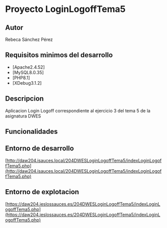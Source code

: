 # Proyecto LoginLogoffTema5
## Autor
Rebeca Sánchez Pérez
## Requisitos minimos del desarrollo
- [Apache2.4.52]
- [MySQL8.0.35]
- [PHP8.1]
- [XDebug3.1.2]
## Descripcion
Aplicacion Login Logoff correspondiente al ejercicio 3 del tema 5 de la asignatura DWES
## Funcionalidades
## Entorno de desarrollo
[http://daw204.isauces.local/204DWESLoginLogoffTema5/indexLoginLogoffTema5.php](http://daw204.isauces.local/204DWESLoginLogoffTema5/indexLoginLogoffTema5.php)
## Entorno de explotacion
[https://daw204.ieslossauces.es/204DWESLoginLogoffTema5/indexLoginLogoffTema5.php](https://daw204.ieslossauces.es/204DWESLoginLogoffTema5/indexLoginLogoffTema5.php)